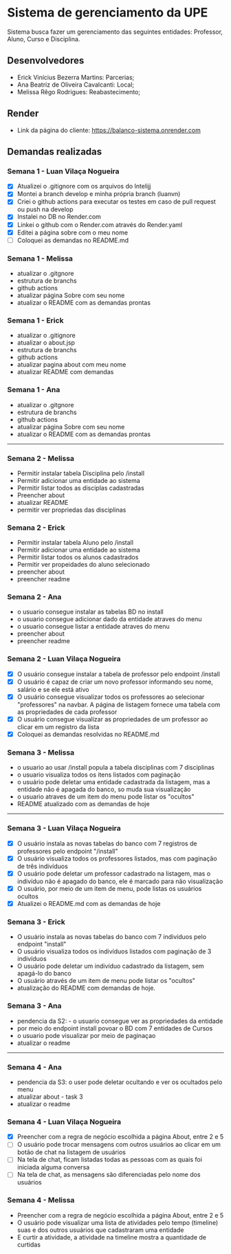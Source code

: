 # Sistema de gerenciamento da UPE
Sistema busca fazer um gerenciamento das seguintes entidades: Professor, Aluno, Curso e Disciplina.

## Desenvolvedores

- Erick Vinícius Bezerra Martins: Parcerias;
- Ana Beatriz de Oliveira Cavalcanti: Local;
- Melissa Rêgo Rodrigues: Reabastecimento;

## Render

- Link da página do cliente: https://balanco-sistema.onrender.com


## Demandas realizadas

### Semana 1 - Luan Vilaça Nogueira
- [x] Atualizei o .gitignore com os arquivos do Intelijj
- [x] Montei a branch develop e minha própria branch (luanvn)
- [x] Criei o github actions para executar os testes em caso de pull request ou push na develop
- [x] Instalei no DB no Render.com
- [x] Linkei o github com o Render.com através do Render.yaml
- [x] Editei a página sobre com o meu nome
- [ ] Coloquei as demandas no README.md

### Semana 1 - Melissa
- atualizar o .gitgnore
- estrutura de branchs
- github actions
- atualizar página Sobre com seu nome
- atualizar o README com as demandas prontas

### Semana 1 - Erick
- atualizar o .gitignore
- atualizar o about.jsp
- estrutura de branchs
- github actions
- atualizar pagina about com meu nome
- atualizar README com demandas

### Semana 1 - Ana
- atualizar o .gitgnore
- estrutura de branchs
- github actions
- atualizar página Sobre com seu nome
- atualizar o README com as demandas prontas

---

### Semana 2 - Melissa
- Permitir instalar tabela Disciplina pelo /install
- Permitir adicionar uma entidade ao sistema
- Permitir listar todos as disciplas cadastradas
- Preencher about
- atualizar README
- permitir ver propriedas das disciplinas

### Semana 2 - Erick
- Permitir instalar tabela Aluno pelo /install
- Permitir adicionar uma entidade ao sistema
- Permitir listar todos os alunos cadastrados
- Permitir ver propeidades do aluno selecionado
- preencher about
- preencher readme
### Semana 2 - Ana
- o usuario consegue instalar as tabelas BD no install
- o usuario consegue adicionar dado da entidade atraves do menu
- o usuario consegue listar a entidade atraves do menu
- preencher about
- preencher readme

### Semana 2 - Luan Vilaça Nogueira
- [x] O usuário consegue instalar a tabela de professor pelo endpoint /install
- [x] O usuário é capaz de criar um novo professor informando seu nome, salário e se ele está ativo
- [x] O usuário consegue visualizar todos os professores ao selecionar "professores" na navbar. A página de listagem fornece uma tabela com as propriedades de cada professor
- [x] O usuário consegue visualizar as propriedades de um professor ao clicar em um registro da lista
- [x] Coloquei as demandas resolvidas no README.md

### Semana 3 - Melissa
- o usuario ao usar /install popula a tabela disciplinas com 7 disciplinas
- o usuario visualiza todos os itens listados com paginação
- o usuário pode deletar uma entidade cadastrada da listagem, mas a entidade não é apagada do banco, so muda sua visualização
- o usuario atraves de um item do menu pode listar os "ocultos"
- README atualizado com as demandas de hoje

---

### Semana 3 - Luan Vilaça Nogueira
- [X] O usuário instala as novas tabelas do banco com 7 registros de professores pelo
  endpoint "/install"
- [X] O usuário visualiza todos os professores listados, mas com paginação de três
  indivíduos
- [X] O usuário pode deletar um professor cadastrado na listagem,
  mas o indivíduo não é apagado do banco, ele é marcado para
  não visualização
- [X] O usuário, por meio de um item de menu, pode listas os
  usuários ocultos
- [X] Atualizei o README.md com as demandas de hoje

### Semana 3 - Erick
- O usuário instala as novas tabelas do banco com 7 indivíduos pelo endpoint "install"
- O usuário visualiza todos os indivíduos listados com paginação de 3 indivíduos
- O usuário pode deletar um indivíduo cadastrado da listagem, sem apagá-lo do banco
- O usuário através de um item de menu pode listar os "ocultos"
- atualização do README com demandas de hoje.

### Semana 3 - Ana
- pendencia da S2: - o usuario consegue ver as propriedades da entidade
- por meio do endpoint install povoar o BD com 7 entidades de Cursos
- o usuario pode visualizar por meio de paginaçao
- atualizar o readme

---

### Semana 4 - Ana
- pendencia da S3: o user pode deletar ocultando e ver os ocultados pelo menu
- atualizar about - task 3
- atualizar o readme

### Semana 4 - Luan Vilaça Nogueira
- [X] Preencher com a regra de negócio escolhida a página About, entre 2 e 5
- [ ] O usuário pode trocar mensagens com outros usuários ao clicar em um botão de chat na
  listagem de usuários
- [ ] Na tela de chat, ficam listadas todas as pessoas com as quais foi iniciada alguma conversa
- [ ] Na tela de chat, as mensagens são diferenciadas pelo nome dos usuários

### Semana 4 - Melissa
- Preencher com a regra de negócio escolhida a página About, entre 2 e 5
- O usuário pode visualizar uma lista de atividades pelo tempo (timeline) suas e dos outros usuários que cadastraram uma entidade
- E curtir a atividade, a atividade na timeline mostra a quantidade de curtidas